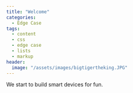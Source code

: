 ```yaml
---
title: "Welcome"
categories:
  - Edge Case
tags:
  - content
  - css
  - edge case
  - lists
  - markup
header:
  image: "/assets/images/bigtigertheking.JPG"
---
```


We start to build smart devices for fun.
